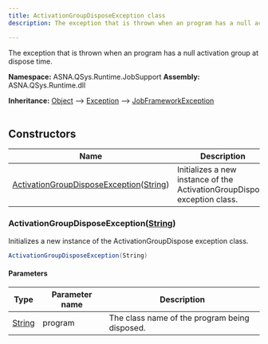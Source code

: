 ```yaml
---
title: ActivationGroupDisposeException class
description: The exception that is thrown when an program has a null activation group at dispose time.

---
```


The exception that is thrown when an program has a null activation group at dispose time.

**Namespace:** ASNA.QSys.Runtime.JobSupport
**Assembly:** ASNA.QSys.Runtime.dll

**Inheritance:** [Object](https://docs.microsoft.com/en-us/dotnet/api/system.object) --> [Exception](https://docs.microsoft.com/en-us/dotnet/api/system.exception) --> [JobFrameworkException](/reference/runtime/qsys-runtime-job-support/job-framework-exception.html)
<br>
<br>

## Constructors

| Name | Description |
| --- | --- |
| [ActivationGroupDisposeException](#activationgroupdisposeexceptionstring)([String](https://docs.microsoft.com/en-us/dotnet/api/system.string)) | Initializes a new instance of the ActivationGroupDispose exception class.

### ActivationGroupDisposeException([String](https://docs.microsoft.com/en-us/dotnet/api/system.string))

Initializes a new instance of the ActivationGroupDispose exception class.

```cs
ActivationGroupDisposeException(String)
```

#### Parameters

| Type | Parameter name | Description
| --- | --- | ---
| [String](https://docs.microsoft.com/en-us/dotnet/api/system.string) | program | The class name of the program being disposed.
